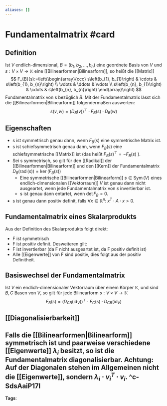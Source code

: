 ```yaml
---
aliases: []
---
```


# Fundamentalmatrix #card
## Definition
Ist $V$ endlich-dimensional, $B=\left(b_{1}, b_{2}, \ldots, b_{n}\right)$ eine geordnete Basis von $V$ und $s: V \times V \rightarrow \mathbb{K}$ eine [[Bilinearformen|Bilinearform]], so heißt die [[Matrix]]
$$
F_{B}(s):=\left(\begin{array}{ccc}
s\left(b_{1}, b_{1}\right) & \cdots & s\left(b_{1}, b_{n}\right) \\
\vdots & \ddots & \vdots \\
s\left(b_{n}, b_{1}\right) & \cdots & s\left(b_{n}, b_{n}\right)
\end{array}\right)
$$
Fundamentalmatrix von s bezüglich $B$. Mit der Fundamentalmatrix lässt sich die [[Bilinearformen|Bilinearform]] folgendermaßen auswerten:
$$s(v, w)=\left(D_{B}(v)\right)^{\top} \cdot F_{B}(s) \cdot D_{B}(w)$$
## Eigenschaften
- s ist symmetrisch genau dann, wenn $F_{B}(s)$ eine symmetrische Matrix ist.
- s ist schiefsymmetrisch genau dann, wenn $F_{B}(s)$ eine schiefsymmetrische [[Matrix]] ist (das heißt $F_{B}(s)^{\top}=-F_{B}(s)$ ).
- Sei s symmetrisch, so gilt für den [[Radikal]] der [[Bilinearformen|Bilinearform]] und den [[Kern]] der Fundamentalmatrix $D_{B}(\operatorname{rad}(s))=\operatorname{ker}\left(F_{B}(s)\right)$
	- Eine symmetrische [[Bilinearformen|Bilinearform]] $s \in \operatorname{Sym}(V)$ eines endlich-dimensionalen [[Vektorraum]] $V$ ist genau dann nicht ausgeartet, wenn jede Fundamentalmatrix von $s$ invertierbar ist.
	- s ist genau dann entartet, wenn $\det F_B=0.$ 
- s ist genau dann positiv definit, falls $\forall x \in \mathbb{R}^n: \; x^T\cdot A \cdot x \gt 0.$
## Fundamentalmatrix eines Skalarprodukts
Aus der Definition des Skalarprodukts folgt direkt:
- F ist symmetrisch 
- F ist positiv definit.
Desweiteren gilt:
- F ist invertierbar (da F nicht ausgeartet ist, da F positiv definit ist)
- Alle [[Eigenwerte]] von F sind positiv, dies folgt aus der positiv Definitheit.
## Basiswechsel der Fundamentalmatrix
Ist $V$ ein endlich-dimensionaler Vektorraum über einem Körper $\mathbb{K}$, und sind $B, C$ Basen von $V$, so gilt für jede Bilinearform $s: V \times V \rightarrow \mathbb{K}$
$$
F_{B}(s)=\left(D_{C B}\left(\mathrm{id}_{V}\right)\right)^{\top} \cdot F_{C}(s) \cdot D_{C B}\left(\mathrm{id}_{V}\right)
$$
## [[Diagonalisierbarkeit]]
Falls die [[Bilinearformen|Bilinearform]] symmetrisch ist und paarweise verschiedene [[Eigenwerte]] $\lambda_i$ besitzt, so ist die Fundamentalmatrix diagonalisierbar. Achtung: Auf der Diagonalen stehen im Allgemeinen nicht die [[Eigenwerte]], sondern $\lambda_i \cdot v_i^T \cdot v_i$.
^c-SdsAaiP17l
---
**Tags**: 